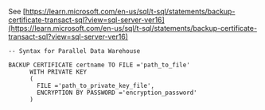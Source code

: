 See [https://learn.microsoft.com/en-us/sql/t-sql/statements/backup-certificate-transact-sql?view=sql-server-ver16](https://learn.microsoft.com/en-us/sql/t-sql/statements/backup-certificate-transact-sql?view=sql-server-ver16)
```
-- Syntax for Parallel Data Warehouse  
  
BACKUP CERTIFICATE certname TO FILE ='path_to_file'  
      WITH PRIVATE KEY   
      (   
        FILE ='path_to_private_key_file',  
        ENCRYPTION BY PASSWORD ='encryption_password'   
      )
```

